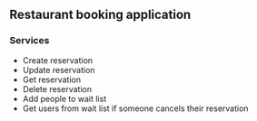 ## Restaurant booking application

### Services
- Create reservation
- Update reservation
- Get reservation
- Delete reservation
- Add people to wait list
- Get users from wait list if someone cancels their reservation
